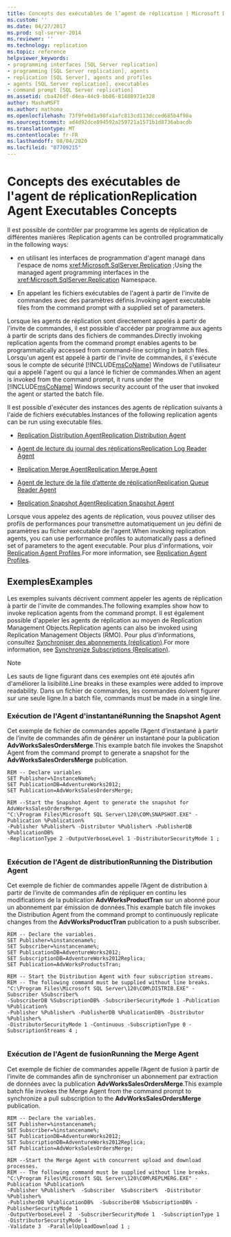 ```yaml
---
title: Concepts des exécutables de l’agent de réplication | Microsoft Docs
ms.custom: ''
ms.date: 04/27/2017
ms.prod: sql-server-2014
ms.reviewer: ''
ms.technology: replication
ms.topic: reference
helpviewer_keywords:
- programming interfaces [SQL Server replication]
- programming [SQL Server replication], agents
- replication [SQL Server], agents and profiles
- agents [SQL Server replication], executables
- command prompt [SQL Server replication]
ms.assetid: cba476df-d4ea-44c9-bb86-81488971e328
author: MashaMSFT
ms.author: mathoma
ms.openlocfilehash: 73f9fe0d1a98fa1afc813cd113dcced685b4f98a
ms.sourcegitcommit: ad4d92dce894592a259721a1571b1d8736abacdb
ms.translationtype: MT
ms.contentlocale: fr-FR
ms.lasthandoff: 08/04/2020
ms.locfileid: "87709215"
---
```

# <a name="replication-agent-executables-concepts"></a><span data-ttu-id="88c5e-102">Concepts des exécutables de l'agent de réplication</span><span class="sxs-lookup"><span data-stu-id="88c5e-102">Replication Agent Executables Concepts</span></span>
  <span data-ttu-id="88c5e-103">Il est possible de contrôler par programme les agents de réplication de différentes manières :</span><span class="sxs-lookup"><span data-stu-id="88c5e-103">Replication agents can be controlled programmatically in the following ways:</span></span>  
  
-   <span data-ttu-id="88c5e-104">en utilisant les interfaces de programmation d'agent managé dans l'espace de noms <xref:Microsoft.SqlServer.Replication> ;</span><span class="sxs-lookup"><span data-stu-id="88c5e-104">Using the managed agent programming interfaces in the <xref:Microsoft.SqlServer.Replication> Namespace.</span></span>  
  
-   <span data-ttu-id="88c5e-105">En appelant les fichiers exécutables de l'agent à partir de l'invite de commandes avec des paramètres définis.</span><span class="sxs-lookup"><span data-stu-id="88c5e-105">Invoking agent executable files from the command prompt with a supplied set of parameters.</span></span>  
  
 <span data-ttu-id="88c5e-106">Lorsque les agents de réplication sont directement appelés à partir de l'invite de commandes, il est possible d'accéder par programme aux agents à partir de scripts dans des fichiers de commandes.</span><span class="sxs-lookup"><span data-stu-id="88c5e-106">Directly invoking replication agents from the command prompt enables agents to be programmatically accessed from command-line scripting in batch files.</span></span> <span data-ttu-id="88c5e-107">Lorsqu'un agent est appelé à partir de l'invite de commandes, il s'exécute sous le compte de sécurité [!INCLUDE[msCoName](../../../includes/msconame-md.md)] Windows de l'utilisateur qui a appelé l'agent ou qui a lancé le fichier de commandes.</span><span class="sxs-lookup"><span data-stu-id="88c5e-107">When an agent is invoked from the command prompt, it runs under the [!INCLUDE[msCoName](../../../includes/msconame-md.md)] Windows security account of the user that invoked the agent or started the batch file.</span></span>  
  
 <span data-ttu-id="88c5e-108">Il est possible d'exécuter des instances des agents de réplication suivants à l'aide de fichiers exécutables.</span><span class="sxs-lookup"><span data-stu-id="88c5e-108">Instances of the following replication agents can be run using executable files.</span></span>  
  
-   [<span data-ttu-id="88c5e-109">Replication Distribution Agent</span><span class="sxs-lookup"><span data-stu-id="88c5e-109">Replication Distribution Agent</span></span>](../agents/replication-distribution-agent.md)  
  
-   [<span data-ttu-id="88c5e-110">Agent de lecture du journal des réplications</span><span class="sxs-lookup"><span data-stu-id="88c5e-110">Replication Log Reader Agent</span></span>](../agents/replication-log-reader-agent.md)  
  
-   [<span data-ttu-id="88c5e-111">Replication Merge Agent</span><span class="sxs-lookup"><span data-stu-id="88c5e-111">Replication Merge Agent</span></span>](../agents/replication-merge-agent.md)  
  
-   [<span data-ttu-id="88c5e-112">Agent de lecture de la file d’attente de réplication</span><span class="sxs-lookup"><span data-stu-id="88c5e-112">Replication Queue Reader Agent</span></span>](../agents/replication-queue-reader-agent.md)  
  
-   [<span data-ttu-id="88c5e-113">Replication Snapshot Agent</span><span class="sxs-lookup"><span data-stu-id="88c5e-113">Replication Snapshot Agent</span></span>](../agents/replication-snapshot-agent.md)  
  
 <span data-ttu-id="88c5e-114">Lorsque vous appelez des agents de réplication, vous pouvez utiliser des profils de performances pour transmettre automatiquement un jeu défini de paramètres au fichier exécutable de l'agent.</span><span class="sxs-lookup"><span data-stu-id="88c5e-114">When invoking replication agents, you can use performance profiles to automatically pass a defined set of parameters to the agent executable.</span></span> <span data-ttu-id="88c5e-115">Pour plus d'informations, voir [Replication Agent Profiles](../agents/replication-agent-profiles.md).</span><span class="sxs-lookup"><span data-stu-id="88c5e-115">For more information, see [Replication Agent Profiles](../agents/replication-agent-profiles.md).</span></span>  
  
## <a name="examples"></a><span data-ttu-id="88c5e-116">Exemples</span><span class="sxs-lookup"><span data-stu-id="88c5e-116">Examples</span></span>  
 <span data-ttu-id="88c5e-117">Les exemples suivants décrivent comment appeler les agents de réplication à partir de l'invite de commandes.</span><span class="sxs-lookup"><span data-stu-id="88c5e-117">The following examples show how to invoke replication agents from the command prompt.</span></span> <span data-ttu-id="88c5e-118">Il est également possible d'appeler les agents de réplication au moyen de Replication Management Objects.</span><span class="sxs-lookup"><span data-stu-id="88c5e-118">Replication agents can also be invoked using Replication Management Objects (RMO).</span></span> <span data-ttu-id="88c5e-119">Pour plus d’informations, consultez [Synchroniser des abonnements &#40;réplication&#41;](../synchronize-data.md).</span><span class="sxs-lookup"><span data-stu-id="88c5e-119">For more information, see [Synchronize Subscriptions &#40;Replication&#41;](../synchronize-data.md).</span></span>  
  
> [!NOTE]  
>  <span data-ttu-id="88c5e-120">Les sauts de ligne figurant dans ces exemples ont été ajoutés afin d'améliorer la lisibilité.</span><span class="sxs-lookup"><span data-stu-id="88c5e-120">Line breaks in these examples were added to improve readability.</span></span> <span data-ttu-id="88c5e-121">Dans un fichier de commandes, les commandes doivent figurer sur une seule ligne.</span><span class="sxs-lookup"><span data-stu-id="88c5e-121">In a batch file, commands must be made in a single line.</span></span>  
  
### <a name="running-the-snapshot-agent"></a><span data-ttu-id="88c5e-122">Exécution de l'Agent d'instantané</span><span class="sxs-lookup"><span data-stu-id="88c5e-122">Running the Snapshot Agent</span></span>  
 <span data-ttu-id="88c5e-123">Cet exemple de fichier de commandes appelle l’Agent d’instantané à partir de l’invite de commandes afin de générer un instantané pour la publication **AdvWorksSalesOrdersMerge**.</span><span class="sxs-lookup"><span data-stu-id="88c5e-123">This example batch file invokes the Snapshot Agent from the command prompt to generate a snapshot for the **AdvWorksSalesOrdersMerge** publication.</span></span>  
  
```  
REM -- Declare variables  
SET Publisher=%InstanceName%;  
SET PublicationDB=AdventureWorks2012;   
SET Publication=AdvWorksSalesOrdersMerge;   
  
REM --Start the Snapshot Agent to generate the snapshot for AdvWorksSalesOrdersMerge.  
"C:\Program Files\Microsoft SQL Server\120\COM\SNAPSHOT.EXE" -Publication %Publication%   
-Publisher %Publisher% -Distributor %Publisher% -PublisherDB %PublicationDB%   
-ReplicationType 2 -OutputVerboseLevel 1 -DistributorSecurityMode 1 ;  
  
```  
  
### <a name="running-the-distribution-agent"></a><span data-ttu-id="88c5e-124">Exécution de l'Agent de distribution</span><span class="sxs-lookup"><span data-stu-id="88c5e-124">Running the Distribution Agent</span></span>  
 <span data-ttu-id="88c5e-125">Cet exemple de fichier de commandes appelle l’Agent de distribution à partir de l’invite de commandes afin de répliquer en continu les modifications de la publication **AdvWorksProductTran** sur un abonné pour un abonnement par émission de données.</span><span class="sxs-lookup"><span data-stu-id="88c5e-125">This example batch file invokes the Distribution Agent from the command prompt to continuously replicate changes from the **AdvWorksProductTran** publication to a push subscriber.</span></span>  
  
```  
REM -- Declare the variables.  
SET Publisher=%instancename%;  
SET Subscriber=%instancename%;  
SET PublicationDB=AdventureWorks2012;  
SET SubscriptionDB=AdventureWorks2012Replica;   
SET Publication=AdvWorksProductsTran;  
  
REM -- Start the Distribution Agent with four subscription streams.  
REM -- The following command must be supplied without line breaks.  
"C:\Program Files\Microsoft SQL Server\120\COM\DISTRIB.EXE" -Subscriber %Subscriber%   
-SubscriberDB %SubscriptionDB% -SubscriberSecurityMode 1 -Publication %Publication%   
-Publisher %Publisher% -PublisherDB %PublicationDB% -Distributor %Publisher%   
-DistributorSecurityMode 1 -Continuous -SubscriptionType 0 -SubscriptionStreams 4 ;  
  
```  
  
### <a name="running-the-merge-agent"></a><span data-ttu-id="88c5e-126">Exécution de l'Agent de fusion</span><span class="sxs-lookup"><span data-stu-id="88c5e-126">Running the Merge Agent</span></span>  
 <span data-ttu-id="88c5e-127">Cet exemple de fichier de commandes appelle l’Agent de fusion à partir de l’invite de commandes afin de synchroniser un abonnement par extraction de données avec la publication **AdvWorksSalesOrdersMerge**.</span><span class="sxs-lookup"><span data-stu-id="88c5e-127">This example batch file invokes the Merge Agent from the command prompt to synchronize a pull subscription to the **AdvWorksSalesOrdersMerge** publication.</span></span>  
  
```  
REM -- Declare the variables.  
SET Publisher=%instancename%;  
SET Subscriber=%instancename%;  
SET PublicationDB=AdventureWorks2012;  
SET SubscriptionDB=AdventureWorks2012Replica;   
SET Publication=AdvWorksSalesOrdersMerge;  
  
REM --Start the Merge Agent with concurrent upload and download processes.  
REM -- The following command must be supplied without line breaks.  
"C:\Program Files\Microsoft SQL Server\120\COM\REPLMERG.EXE" -Publication %Publication%    
-Publisher %Publisher%  -Subscriber  %Subscriber%  -Distributor %Publisher%    
-PublisherDB %PublicationDB%  -SubscriberDB %SubscriptionDB% -PublisherSecurityMode 1    
-OutputVerboseLevel 2  -SubscriberSecurityMode 1  -SubscriptionType 1 -DistributorSecurityMode 1    
-Validate 3  -ParallelUploadDownload 1 ;  
  
```  
  
  
